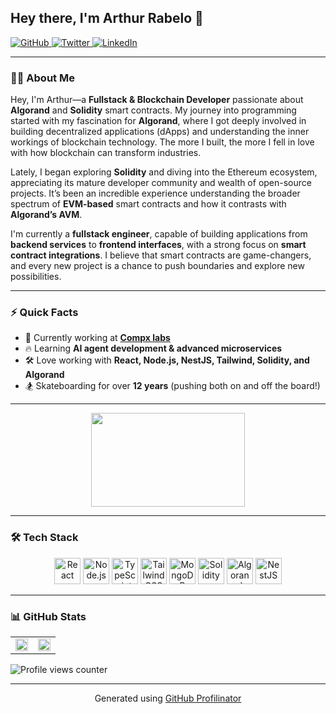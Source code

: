 <!-- Arthur Rabelo - Fullstack & Blockchain Developer -->

## Hey there, I'm Arthur Rabelo 👋  

<a href="https://github.com/p2arthur" target="_blank">
    <img src="https://img.shields.io/badge/github-%2324292e.svg?&style=for-the-badge&logo=github&logoColor=white" alt="GitHub" />
</a>
<a href="https://twitter.com/iam_p2" target="_blank">
    <img src="https://img.shields.io/badge/twitter-%2300acee.svg?&style=for-the-badge&logo=twitter&logoColor=white" alt="Twitter" />
</a>
<a href="https://linkedin.com/in/arthur-rabelo-front-end/" target="_blank">
    <img src="https://img.shields.io/badge/linkedin-%231E77B5.svg?&style=for-the-badge&logo=linkedin&logoColor=white" alt="LinkedIn" />
</a>

---

### 👨‍💻 About Me  

Hey, I'm Arthur—a **Fullstack & Blockchain Developer** passionate about **Algorand** and **Solidity** smart contracts. My journey into programming started with my fascination for **Algorand**, where I got deeply involved in building decentralized applications (dApps) and understanding the inner workings of blockchain technology. The more I built, the more I fell in love with how blockchain can transform industries.

Lately, I began exploring **Solidity** and diving into the Ethereum ecosystem, appreciating its mature developer community and wealth of open-source projects. It’s been an incredible experience understanding the broader spectrum of **EVM-based** smart contracts and how it contrasts with **Algorand’s AVM**.  

I'm currently a **fullstack engineer**, capable of building applications from **backend services** to **frontend interfaces**, with a strong focus on **smart contract integrations**. I believe that smart contracts are game-changers, and every new project is a chance to push boundaries and explore new possibilities.  

---

### ⚡ Quick Facts  

- 🏢 Currently working at **[Compx labs](https://compx.io)**  
- 🔥 Learning **AI agent development & advanced microservices**  
- 🛠️ Love working with **React, Node.js, NestJS, Tailwind, Solidity, and Algorand**  
- 🏂 Skateboarding for over **12 years** (pushing both on and off the board!)  

---

<div align="center">
    <img src="https://media.tenor.com/ang0VzOwbdAAAAAS/the-matrix-reloaded-matrix.gif" width="70%" height="150px" />
</div>

---

### 🛠️ Tech Stack  

<div align="center">
    <a href="https://reactjs.org/" target="_blank"><img src="https://profilinator.rishav.dev/skills-assets/react-original-wordmark.svg" alt="React" height="42" /></a>
    <a href="https://nodejs.org/" target="_blank"><img src="https://profilinator.rishav.dev/skills-assets/nodejs-original-wordmark.svg" alt="Node.js" height="42" /></a>
    <a href="https://www.typescriptlang.org/" target="_blank"><img src="https://profilinator.rishav.dev/skills-assets/typescript-original.svg" alt="TypeScript" height="42" /></a>
    <a href="https://tailwindcss.com/" target="_blank"><img src="https://profilinator.rishav.dev/skills-assets/tailwindcss.svg" alt="Tailwind CSS" height="42" /></a>
    <a href="https://www.mongodb.com/" target="_blank"><img src="https://profilinator.rishav.dev/skills-assets/mongodb-original-wordmark.svg" alt="MongoDB" height="42" /></a>
    <a href="https://soliditylang.org/" target="_blank"><img src="https://powersandwich.com.tw/_astro/solidity-logo.DAC_m-oG.webp" alt="Solidity" height="42" /></a>
    <a href="https://algorand.com/" target="_blank"><img src="https://pbs.twimg.com/profile_images/962068712772616196/eYwuB0TO_400x400.jpg" alt="Algorand" height="42" /></a>
    <a href="https://nestjs.com/" target="_blank"><img src="https://profilinator.rishav.dev/skills-assets/nestjs.svg" alt="NestJS" height="42" /></a>
</div>

---

### 📊 GitHub Stats  

<table width="100%">
    <tr>
        <td width="50%">
            <img src="https://github-readme-stats.vercel.app/api?username=p2arthur&show_icons=true&count_private=true&hide_border=true" width="100%" />
        </td>
        <td width="50%">
            <img src="https://github-readme-stats.vercel.app/api/top-langs/?username=p2arthur&hide_border=true&layout=compact" width="100%" />
        </td>
    </tr>
</table>

![Profile views counter](https://komarev.com/ghpvc/?username=p2arthur&&style=flat-square)  

---

<div align="center">
    Generated using <a href="https://profilinator.rishav.dev/" target="_blank">GitHub Profilinator</a>
</div>
